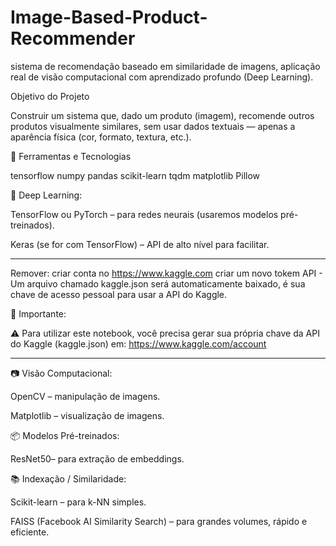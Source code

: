 # Image-Based-Product-Recommender

sistema de recomendação baseado em similaridade de imagens, aplicação real de visão computacional
com aprendizado profundo (Deep Learning).

Objetivo do Projeto

Construir um sistema que, dado um produto (imagem), recomende outros produtos visualmente similares, sem usar dados textuais — apenas a aparência física (cor, formato, textura, etc.).

🧰 Ferramentas e Tecnologias

tensorflow
numpy
pandas
scikit-learn
tqdm
matplotlib
Pillow


🧠 Deep Learning:

TensorFlow ou PyTorch – para redes neurais (usaremos modelos pré-treinados).

Keras (se for com TensorFlow) – API de alto nível para facilitar.

---
Remover:
criar conta no https://www.kaggle.com
criar um novo tokem API - Um arquivo chamado kaggle.json será automaticamente baixado, é sua chave de acesso pessoal para usar a API do Kaggle.

📌 Importante:


⚠️ Para utilizar este notebook, você precisa gerar sua própria chave da API do Kaggle (kaggle.json) em: https://www.kaggle.com/account

---

📷 Visão Computacional:

OpenCV – manipulação de imagens.

Matplotlib – visualização de imagens.

📦 Modelos Pré-treinados:

ResNet50– para extração de embeddings.

📚 Indexação / Similaridade:

Scikit-learn – para k-NN simples.

FAISS (Facebook AI Similarity Search) – para grandes volumes, rápido e eficiente.

